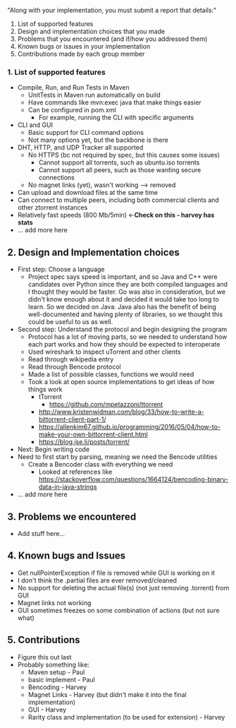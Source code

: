 "Along with your implementation, you must submit a report that details:"
1. List of supported features
2. Design and implementation choices that you made
3. Problems that you encountered (and if/how you addressed them)
4. Known bugs or issues in your implementation
5. Contributions made by each group member

### 1. List of supported features
* Compile, Run, and Run Tests in Maven
  * UnitTests in Maven run automatically on build
  * Have commands like mvn:exec java that make things easier
  * Can be configured in pom.xml
    * For example, running the CLI with specific arguments
* CLI and GUI
  * Basic support for CLI command options
  * Not many options yet, but the backbone is there
* DHT, HTTP, and UDP Tracker all supported
  * No HTTPS (bc not required by spec, but this causes some issues)
    * Cannot support all torrents, such as ubuntu.iso torrents
    * Cannot support all peers, such as those wanting secure connections
  * No magnet links (yet), wasn't working --> removed
* Can upload and download files at the same time
* Can connect to multiple peers, including both commercial clients and other ztorrent instances
* Relatively fast speeds (800 Mb/5min) <-**Check on this - harvey has stats**
* ... add more here

## 2. Design and Implementation choices
* First step: Choose a language
  * Project spec says speed is important, and so Java and C++ were candidates over Python since they 
are both compiled languages and I thought they would be faster. Go was also in consideration,
but we didn't know enough about it and decided it would take too long to learn. So we decided on Java. 
Java also has the benefit of being well-documented and having plenty of libraries,
so we thought this could be useful to us as well.
* Second step: Understand the protocol and begin designing the program
  * Protocol has a lot of moving parts, so we needed to understand how each part works and how
they should be expected to interoperate
  * Used wireshark to inspect uTorrent and other clients
  * Read through wikipedia entry
  * Read through Bencode protocol
  * Made a list of possible classes, functions we would need
  * Took a look at open source implementations to get ideas of how things work
    * tTorrent
      * https://github.com/mpetazzoni/ttorrent
    * http://www.kristenwidman.com/blog/33/how-to-write-a-bittorrent-client-part-1/
    * https://allenkim67.github.io/programming/2016/05/04/how-to-make-your-own-bittorrent-client.html
    * https://blog.jse.li/posts/torrent/
* Next: Begin writing code
* Need to first start by parsing, meaning we need the Bencode utilities
  * Create a Bencoder class with everything we need
    * Looked at references like https://stackoverflow.com/questions/1664124/bencoding-binary-data-in-java-strings
* ... add more here

## 3. Problems we encountered
* Add stuff here...

## 4. Known bugs and Issues
* Get nullPointerException if file is removed while GUI is working on it
* I don't think the .partial files are ever removed/cleaned
* No support for deleting the actual file(s) (not just removing .torrent) from GUI
* Magnet links not working
* GUI sometimes freezes on some combination of actions (but not sure what)

## 5. Contributions
* Figure this out last
* Probably something like:
  * Maven setup - Paul
  * basic implement - Paul
  * Bencoding - Harvey
  * Magnet Links - Harvey (but didn't make it into the final implementation)
  * GUI - Harvey 
  * Rarity class and implementation (to be used for extension) - Harvey
